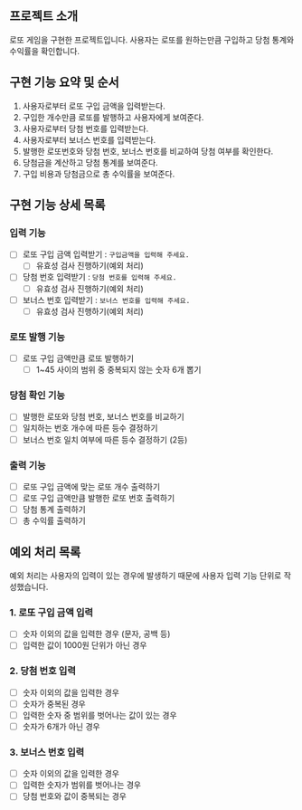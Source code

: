 ## 프로젝트 소개

로또 게임을 구현한 프로젝트입니다. 사용자는 로또를 원하는만큼 구입하고 당첨 통계와 수익률을 확인합니다.

## 구현 기능 요약 및 순서

1. 사용자로부터 로또 구입 금액을 입력받는다.
2. 구입한 개수만큼 로또를 발행하고 사용자에게 보여준다.
3. 사용자로부터 당첨 번호를 입력받는다.
4. 사용자로부터 보너스 번호를 입력받는다.
5. 발행한 로또번호와 당첨 번호, 보너스 번호를 비교하여 당첨 여부를 확인한다.
6. 당첨금을 계산하고 당첨 통계를 보여준다.
7. 구입 비용과 당첨금으로 총 수익률을 보여준다.

## 구현 기능 상세 목록

### 입력 기능

- [ ] 로또 구입 금액 입력받기 : `구입금액을 입력해 주세요.`
  - [ ] 유효성 검사 진행하기(예외 처리)
- [ ] 당첨 번호 입력받기 : `당첨 번호를 입력해 주세요.`
  - [ ] 유효성 검사 진행하기(예외 처리)
- [ ] 보너스 번호 입력받기 : `보너스 번호를 입력해 주세요.`
  - [ ] 유효성 검사 진행하기(예외 처리)

### 로또 발행 기능

- [ ] 로또 구입 금액만큼 로또 발행하기
  - [ ] 1~45 사이의 범위 중 중복되지 않는 숫자 6개 뽑기

### 당첨 확인 기능

- [ ] 발행한 로또와 당첨 번호, 보너스 번호를 비교하기
- [ ] 일치하는 번호 개수에 따른 등수 결정하기
- [ ] 보너스 번호 일치 여부에 따른 등수 결정하기 (2등)

### 출력 기능

- [ ] 로또 구입 금액에 맞는 로또 개수 출력하기
- [ ] 로또 구입 금액만큼 발행한 로또 번호 출력하기
- [ ] 당첨 통계 출력하기
- [ ] 총 수익률 출력하기

## 예외 처리 목록

예외 처리는 사용자의 입력이 있는 경우에 발생하기 때문에 사용자 입력 기능 단위로 작성했습니다.

### 1. 로또 구입 금액 입력

- [ ] 숫자 이외의 값을 입력한 경우 (문자, 공백 등)
- [ ] 입력한 값이 1000원 단위가 아닌 경우

### 2. 당첨 번호 입력

- [ ] 숫자 이외의 값을 입력한 경우
- [ ] 숫자가 중복된 경우
- [ ] 입력한 숫자 중 범위를 벗어나는 값이 있는 경우
- [ ] 숫자가 6개가 아닌 경우

### 3. 보너스 번호 입력

- [ ] 숫자 이외의 값을 입력한 경우
- [ ] 입력한 숫자가 범위를 벗어나는 경우
- [ ] 당첨 번호와 값이 중복되는 경우
